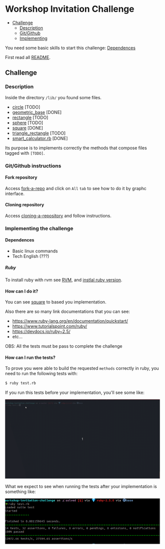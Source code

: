 # Workshop Invitation Challenge

- [Challenge](#challenge)
    - [Description](#description)
    - [Git/Github](#gitgithub-instructions)
    - [Implementing](#implementing-the-challenge)

You need some basic skills to start this challenge: [Dependences](#dependences)

First read all [README](README.md).

## Challenge

### Description

Inside the directory `/lib/` you found some files.

- [circle](lib/circle.rb) [TODO]
- [geometric_base](lib/geometric_base.rb) [DONE]
- [rectangle](lib/rectangle.rb) [TODO]
- [sphere](lib/sphere.rb) [TODO]
- [square](lib/square.rb) [DONE]
- [triangle_rectangle](lib/triangle_rectangle.rb) [TODO]
- [smart_calculator.rb](lib/modules/smart_calculator.rb) [DONE]

Its purpose is to implements correctly the methods that compose files tagged with `[TODO]`.

### Git/Github instructions

#### Fork repository

Access [fork-a-repo](https://help.github.com/en/articles/fork-a-repo) and click on `All` `tab` to see how to do it by graphc interface.

#### Cloning repository

Access [cloning-a-repository](https://help.github.com/en/articles/cloning-a-repository) and follow instructions.

### Implementing the challenge

#### Dependences

- Basic linux commands
- Tech English (???)

##### Ruby

To install ruby with rvm see [RVM](https://rvm.io/rvm/install), and [instlal ruby version](https://rvm.io/rvm/basics#installing-rubies).

#### How can I do it?

You can see [square](lib/square.rb) to based you implementation.

Also there are so many link documentations that you can see:

- https://www.ruby-lang.org/en/documentation/quickstart/
- https://www.tutorialspoint.com/ruby/
- https://devdocs.io/ruby~2.5/
- etc...

OBS: All the tests must be pass to complete the challenge

#### How can I run the tests?

To prove you were able to build the requested `methods` correctly in ruby, you need to run the following tests with:

```sh
$ ruby test.rb
```

If you run this tests before your implementation, you'll see some like:

![Start Status](docs/output_fail.gif)

What we expect to see when running the tests after your implementation is something like:

![Goals](docs/output_done.png)
